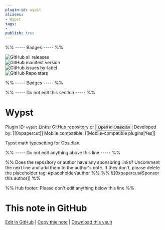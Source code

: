 ```yaml
---
plugin-id: wypst
aliases:
- Wypst
tags: 
- 
publish: true
---
```


%% ----- Badges ----- %%

![GitHub all releases](https://img.shields.io/github/downloads/0xpapercut/obsidian-wypst/total?color=573E7A&logo=github&style=for-the-badge)   
![GitHub manifest version](https://img.shields.io/github/manifest-json/v/0xpapercut/obsidian-wypst?color=573E7A&logo=github&style=for-the-badge)   
![GitHub issues by-label](https://img.shields.io/github/issues/0xpapercut/obsidian-wypst/help%20wanted?color=573E7A&logo=github&style=for-the-badge)   
![GitHub Repo stars](https://img.shields.io/github/stars/0xpapercut/obsidian-wypst?color=573E7A&logo=github&style=for-the-badge)

%% ----- Badges ----- %%

%% ----- Do not edit this section ----- %%

# Wypst

Plugin ID: `wypst`
Links: [GitHub repository](https://github.com/0xpapercut/obsidian-wypst) or [<button id=HH>Open in Obsidian</button>](obsidian://show-plugin?id=wypst)
Developed by: [[0xpapercut]]
Mobile compatible: [[Mobile-compatible plugins|Yes]]

Typst math typesetting for Obsidian.

%% ----- Do not edit anything above this line ----- %% 

%% Does the repository or author have any sponsoring links? Uncomment the next line and add them to the author's note. If they don't, please delete the placeholder tag: #placeholder/author %%
%% ![[0xpapercut#Sponsor this author]] %%

%% Hub footer: Please don't edit anything below this line %%

# This note in GitHub

<span class="git-footer">[Edit In GitHub](https://github.dev/obsidian-community/obsidian-hub/blob/main/02%20-%20Community%20Expansions/02.05%20All%20Community%20Expansions/Plugins/wypst.md "git-hub-edit-note") | [Copy this note](https://raw.githubusercontent.com/obsidian-community/obsidian-hub/main/02%20-%20Community%20Expansions/02.05%20All%20Community%20Expansions/Plugins/wypst.md "git-hub-copy-note") | [Download this vault](https://github.com/obsidian-community/obsidian-hub/archive/refs/heads/main.zip "git-hub-download-vault") </span>
